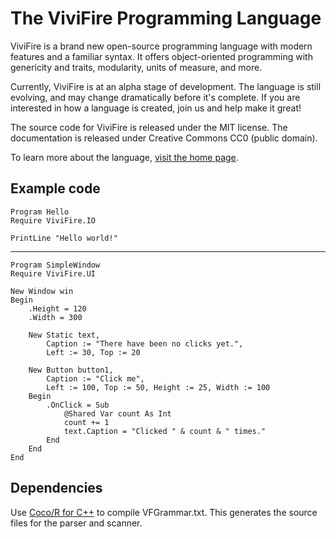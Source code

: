 # The ViviFire Programming Language

ViviFire is a brand new open-source programming language with modern features
and a familiar syntax.  It offers object-oriented programming with genericity
and traits, modularity, units of measure, and more.

Currently, ViviFire is at an alpha stage of development.  The language is still
evolving, and may change dramatically before it's complete.  If you are
interested in how a language is created, join us and help make it great!

The source code for ViviFire is released under the MIT license.
The documentation is released under Creative Commons CC0 (public domain).

To learn more about the language, [visit the home page](http://vivifire.com).

## Example code

```text
Program Hello
Require ViviFire.IO

PrintLine "Hello world!"
```
---
```text
Program SimpleWindow
Require ViviFire.UI

New Window win
Begin
    .Height = 120
    .Width = 300

    New Static text,
        Caption := "There have been no clicks yet.",
        Left := 30, Top := 20

    New Button button1,
        Caption := "Click me",
        Left := 100, Top := 50, Height := 25, Width := 100
    Begin
        .OnClick = Sub
            @Shared Var count As Int
            count += 1
            text.Caption = "Clicked " & count & " times."
        End
    End
End
```

## Dependencies

Use [Coco/R for C++](https://ssw.jku.at/Research/Projects/Coco/) to compile
VFGrammar.txt.  This generates the source files for the parser and scanner.
